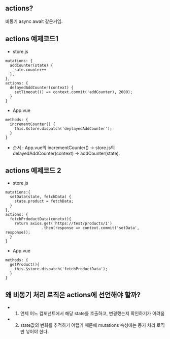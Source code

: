 ## actions?
비동기 async await 같은거임.

## actions 예제코드1

* store.js
```
mutations: {
  addCounter(state) {
    sate.counter++
  },
},
actions: {
  delayedAddCounter(context) {
    setTimeout(() => context.commit('addCounter), 2000);
  }
}
```

* App.vue
```
methods: {
  incrementCounter() {
    this.$store.dispatch('deylayedAddCounter');
  }
}
```
* 순서 : App.vue의 incrementCounter() -> store.js의  delayedAddCounter(context) -> addCounter(state). 

## actions 예제코드 2

* store.js
```
mutations:{
  setData(state, fetchData) {
    state.product = fetchData;
  }
},
actions: {
  fetchPrdoductData(conetxt){
    return axios.get('https://test/products/1')
                .then(response => context.commit('setData', response));
  }
}
```

* App.vue
```
methods: {
  getProduct(){
    this.$store.dispatch('fetchProductData');
  }
}
```

## 왜 비동기 처리 로직은 actions에 선언해야 할까?
* 1. 언제 어느 컴포넌트에서 해당 state를 호출하고, 변경했는지 확인하기가 어려움
* 2. state값의 변화를 추적하기 어렵기 때문에 mutations 속성에는 동기 처리 로직만 넣어야 한다.


